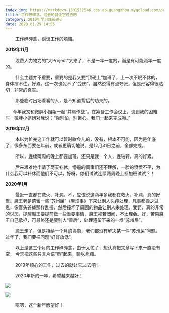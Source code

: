 ```yaml
---
index_img: https://markdown-1301532546.cos.ap-guangzhou.myqcloud.com/peipei_blog/20210921145702.jpeg
title: 工作碎碎念，过去的就让它过去吧
category: 2019年学习成长进步
date: 2020.01.29 14:55
---
```




        工作碎碎念，谈谈工作的烦恼。



**2019年11月**  

        浪费人力物力的“大Project”又来了，不是一年一度的，而是有可能两年一度的。  

        什么主题并不重要，重要的是我又要“顶硬上”加班了，上一次不眠不休的，身体撑不住，好累。这一次也免不了“受伤”，虽然说得有点夸张，但是形容得很贴切，非常的真实。  

        那些临时出场看看的人，是不知道背后的功夫的。  

        今年我又和微胖小姐姐一起“并肩作战”。在筹备工作会议上，谈到我的困难时，微胖小姐姐对我说：“你别怕，别担心，我们一起来完成哦。”  

  

**2019年12月**  

        本以为忙完这工作就可以暂时歇会儿的，没有，根本不可能，因为是年底了，很多东西要在年前，或者更确切地说，是12月31日之前，全部完成。

        所以，连续两周的晚上都要加班，还只是我一个人，连轴转，真的好累。

        后来艰难地申请了两天补休，懵逼的同事们还不理解，一脸的愤愤不平，为什么我可以补休而他们不可以。好呀，你们试试连续两周晚上都加班试试？！  

  

**2020年1月**  

        最近一直都在救火、补洞。不，应该说这两年多我都在救火、补洞，真的好累。魔王老是遗留一些“苏州屎”（麻烦事）下来让别人头疼处理，凡事都操之过急，像盲头苍蝇那样乱撞，然后撞坏了周围的物品让别人来处理、受罚，真的非常的讨厌。提醒魔王要提前做一些重要事情，魔王视若罔闻，不太理会。好，苦果魔王自己承担，可最终还是要别人“善后”，处理遗留下来的一堆“苏州屎”。     

        魔王走了，但是持续一个月的协商，我们都没有解决某一件“苏州屎”问题。过年了，我们要把问题“好好放低”。  

  

        以上是这三个月的工作碎碎念，由于太忙了，想认真把文章写下来一直没有空， 今天把这些只言片语“串”起来，聊以慰藉。  

        2019年烦心的工作，过去的就让它过去吧！

  

        2020年新的一年，希望越来越好！  

![](https://markdown-1301532546.cos.ap-guangzhou.myqcloud.com/peipei_blog/20210921145702.jpeg)  

![](https://markdown-1301532546.cos.ap-guangzhou.myqcloud.com/peipei_blog/20210921145705.jpeg)  

        嗯嗯，这个新年愿望好！
